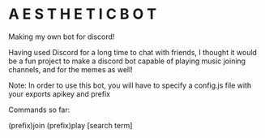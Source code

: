 # A E S T H E T I C B O T
Making my own bot for discord!

Having used Discord for a long time to chat with friends, I thought it would be a fun project to make a discord bot capable of playing music
joining channels, and for the memes as well!

Note:
In order to use this bot, you will have to specify a config.js file with your exports apikey and prefix

Commands so far:

(prefix)join 
(prefix)play [search term]
